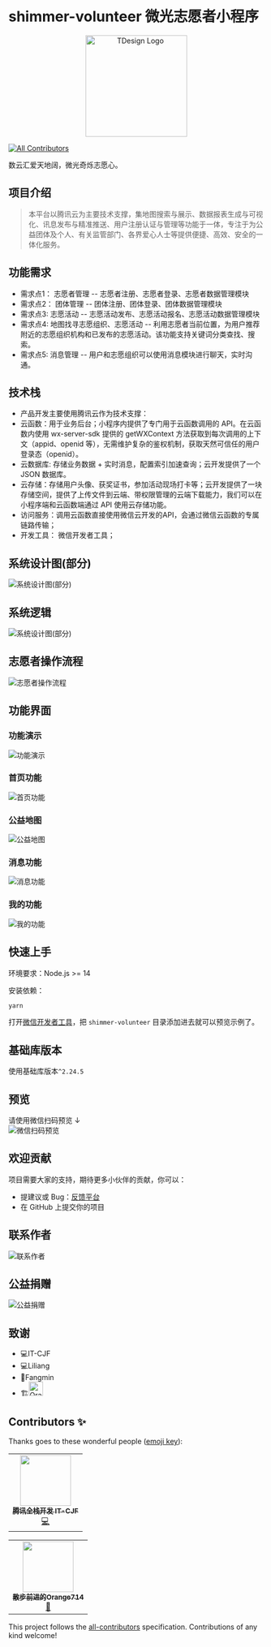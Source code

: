 # shimmer-volunteer 微光志愿者小程序
<p align="center">
    <img alt="TDesign Logo" width="200" src="./assets/images/logo.png">
</p>

<!-- ALL-CONTRIBUTORS-BADGE:START - Do not remove or modify this section -->
[![All Contributors](https://img.shields.io/badge/all_contributors-4-orange.svg?style=flat-square)](#contributors-)
<!-- ALL-CONTRIBUTORS-BADGE:END -->

数云汇爱天地阔，微光奇烁志愿心。

## 项目介绍
> 本平台以腾讯云为主要技术支撑，集地图搜索与展示、数据报表生成与可视化、讯息发布与精准推送、用户注册认证与管理等功能于一体，专注于为公益团体及个人、有关监管部门、各界爱心人士等提供便捷、高效、安全的一体化服务。


## 功能需求
- 需求点1： 志愿者管理 -- 志愿者注册、志愿者登录、志愿者数据管理模块
- 需求点2：  团体管理 -- 团体注册、团体登录、团体数据管理模块
- 需求点3:    志愿活动 -- 志愿活动发布、志愿活动报名、志愿活动数据管理模块
- 需求点4:    地图找寻志愿组织、志愿活动 -- 利用志愿者当前位置，为用户推荐附近的志愿组织机构和已发布的志愿活动。该功能支持关键词分类查找、搜索。
- 需求点5:    消息管理 -- 用户和志愿组织可以使用消息模块进行聊天，实时沟通。

## 技术栈
- 产品开发主要使用腾讯云作为技术支撑：
- 云函数：用于业务后台；小程序内提供了专门用于云函数调用的 API。在云函数内使用 wx-server-sdk 提供的 getWXContext 方法获取到每次调用的上下文（appid、openid 等），无需维护复杂的鉴权机制，获取天然可信任的用户登录态（openid）。
- 云数据库: 存储业务数据 + 实时消息，配置索引加速查询；云开发提供了一个 JSON 数据库。
- 云存储：存储用户头像、获奖证书，参加活动现场打卡等；云开发提供了一块存储空间，提供了上传文件到云端、带权限管理的云端下载能力，我们可以在小程序端和云函数端通过 API 使用云存储功能。
- 访问服务：调用云函数直接使用微信云开发的API，会通过微信云函数的专属链路传输；
- 开发工具： 微信开发者工具；

## 系统设计图(部分)
![系统设计图(部分)](./assets/images/sys_design.png)

## 系统逻辑
![系统设计图(部分)](./assets/images/sys_logic.png)

## 志愿者操作流程
![志愿者操作流程](./assets/images/volunteer_operation_process.png)

## 功能界面

### 功能演示
![功能演示](./assets/images/demo.gif)

### 首页功能
![首页功能](./assets/images/home.png)

### 公益地图
![公益地图](./assets/images/map.png)

### 消息功能
![消息功能](./assets/images/msg.png)

### 我的功能
![我的功能](./assets/images/my.png)


## 快速上手

环境要求：Node.js >= 14

安装依赖：

```bash
yarn
```
打开[微信开发者工具](https://mp.weixin.qq.com/debug/wxadoc/dev/devtools/download.html)，把 `shimmer-volunteer` 目录添加进去就可以预览示例了。

## 基础库版本

使用基础库版本`^2.24.5`

## 预览
请使用微信扫码预览 ↓
<br/>
![微信扫码预览](./assets/images/mini_qrcode.jpg)

## 欢迎贡献
项目需要大家的支持，期待更多小伙伴的贡献，你可以：
- 提建议或 Bug：[反馈平台](https://support.qq.com/products/413347)
- 在 GitHub 上提交你的项目


## 联系作者
![联系作者](./assets/images/contactme.jpg)

## 公益捐赠
![公益捐赠](./assets/images/wechat_pay.jpg)


## 致谢
- 💻IT-CJF 
- 💻Liliang  
- 🎨Fangmin  
- 🏗️[<img src="https://img.shields.io/github/followers/Orange714?label=follow&style=social" height="28" title="Orange714" />](https://github.com/Orange714) 

## Contributors ✨

Thanks goes to these wonderful people ([emoji key](https://allcontributors.org/docs/en/emoji-key)):

<!-- ALL-CONTRIBUTORS-LIST:START - Do not remove or modify this section -->
<!-- prettier-ignore-start -->
<!-- markdownlint-disable -->
<table>
  <tr>
    <td align="center"><a href="https://blog.csdn.net/caijunfen"><img src="https://avatars.githubusercontent.com/u/18321599?v=4?s=100" width="100px;" alt=""/><br /><sub><b>腾讯全栈开发  IT-CJF</b></sub></a><br /><a href="https://github.com/liyupi/code-nav/commits?author=jwcjf" title="Code">💻</a></td>
   
  </tr>
</table>

<table>
    <tr>
        <td align="center"><a href="https://github.com/Orange714"><img src="https://avatars.githubusercontent.com/u/74440038?v=4?s=100" width="100px;" alt=""/><br /><sub><b>散步前进的Orange714</b></sub></a><br /><a href="https://github.com/liyupi/code-nav/commits?author=Orange714" title="">🍊</a></td>
   
  </tr>
</table>

<!-- markdownlint-restore -->
<!-- prettier-ignore-end -->

<!-- ALL-CONTRIBUTORS-LIST:END -->

This project follows the [all-contributors](https://github.com/all-contributors/all-contributors) specification. Contributions of any kind welcome!
